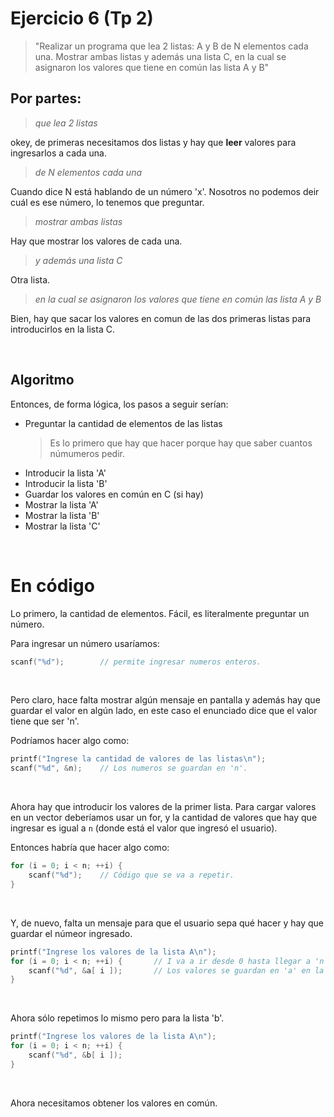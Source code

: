 # Ejercicio 6 (Tp 2)

> "Realizar un programa que lea 2 listas: A y B de N elementos cada una. Mostrar ambas listas y además una lista C, en la cual se asignaron los valores que tiene en común las lista A y B"

## Por partes:

> _que lea 2 listas_

okey, de primeras necesitamos dos listas y hay que __leer__ valores para ingresarlos a cada una.

> _de N elementos cada una_

Cuando dice N está hablando de un número 'x'. Nosotros no podemos deir cuál es ese número, lo tenemos que preguntar.

> _mostrar ambas listas_

Hay que mostrar los valores de cada una.

> _y además una lista C_

Otra lista.

> _en la cual se asignaron los valores que tiene en común las lista A y B_

Bien, hay que sacar los valores en comun de las dos primeras listas para introducirlos en la lista C.

<br>



## Algoritmo

Entonces, de forma lógica, los pasos a seguir serían:

* Preguntar la cantidad de elementos de las listas
    > Es lo primero que hay que hacer porque hay que saber cuantos númumeros pedir.
* Introducir la lista 'A'
* Introducir la lista 'B'
* Guardar los valores en común en C (si hay)
* Mostrar la lista 'A'
* Mostrar la lista 'B'
* Mostrar la lista 'C'

<br>



# En código

Lo primero, la cantidad de elementos. Fácil, es literalmente preguntar un número.

Para ingresar un número usaríamos:

```c++
scanf("%d");        // permite ingresar numeros enteros.
```

<br>


Pero claro, hace falta mostrar algún mensaje en pantalla y además hay que guardar el valor en algún lado, en este caso el enunciado dice que el valor tiene que ser 'n'.

Podríamos hacer algo como:

```c++
printf("Ingrese la cantidad de valores de las listas\n");
scanf("%d", &n);    // Los numeros se guardan en 'n'.
```

<br>


Ahora hay que introducir los valores de la primer lista. Para cargar valores en un vector deberíamos usar un for, y la cantidad de valores que hay que ingresar es igual a `n` (donde está el valor que ingresó el usuario).

Entonces habría que hacer algo como:

```c++
for (i = 0; i < n; ++i) {
    scanf("%d");    // Código que se va a repetir.
}
```

<br>

Y, de nuevo, falta un mensaje para que el usuario sepa qué hacer y hay que guardar el númeor ingresado.

```c++
printf("Ingrese los valores de la lista A\n");
for (i = 0; i < n; ++i) {       // I va a ir desde 0 hasta llegar a 'n'.
    scanf("%d", &a[ i ]);       // Los valores se guardan en 'a' en la posición que vaya tomando i.
}
```

<br>

Ahora sólo repetimos lo mismo pero para la lista 'b'.

```c++
printf("Ingrese los valores de la lista A\n");
for (i = 0; i < n; ++i) {
    scanf("%d", &b[ i ]);
}
```

<br>


Ahora necesitamos obtener los valores en común.

